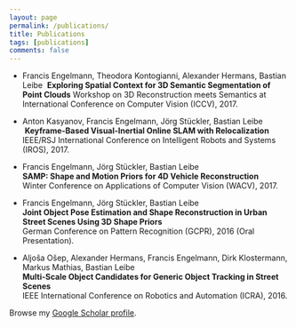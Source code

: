 ```yaml
---
layout: page
permalink: /publications/
title: Publications
tags: [publications]
comments: false
---
```


* Francis Engelmann, Theodora Kontogianni, Alexander Hermans, Bastian Leibe 
  __Exploring Spatial Context for 3D Semantic Segmentation of Point Clouds__ 
  Workshop on 3D Reconstruction meets Semantics at
  International Conference on Computer Vision (ICCV), 2017.

* Anton Kasyanov, Francis Engelmann, Jörg Stückler, Bastian Leibe  
  __Keyframe-Based Visual-Inertial Online SLAM with Relocalization__  
  IEEE/RSJ International Conference on Intelligent Robots and Systems (IROS), 2017.

* Francis Engelmann, Jörg Stückler, Bastian Leibe  
  __SAMP: Shape and Motion Priors for 4D Vehicle Reconstruction__  
  Winter Conference on Applications of Computer Vision (WACV), 2017.

* Francis Engelmann, Jörg Stückler, Bastian Leibe  
  __Joint Object Pose Estimation and Shape Reconstruction in Urban Street Scenes Using 3D Shape Priors__  
  German Conference on Pattern Recognition (GCPR), 2016 (Oral Presentation).

* Aljoša Ošep, Alexander Hermans, Francis Engelmann, Dirk Klostermann, Markus Mathias, Bastian Leibe  
  __Multi-Scale Object Candidates for Generic Object Tracking in Street Scenes__  
  IEEE International Conference on Robotics and Automation (ICRA), 2016.

Browse my <a href="https://scholar.google.com/citations?user=-xOsXi8AAAAJ" target="_blank">Google Scholar profile</a>.


